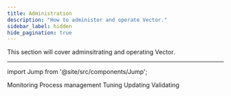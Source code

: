```yaml
---
title: Administration
description: "How to administer and operate Vector."
sidebar_label: hidden
hide_pagination: true
---
```


This section will cover adminsitrating and operating Vector.

---

import Jump from '@site/src/components/Jump';

<Jump to="/docs/administration/monitoring/">Monitoring</Jump>
<Jump to="/docs/administration/process-management/">Process management</Jump>
<Jump to="/docs/administration/tuning/">Tuning</Jump>
<Jump to="/docs/administration/updating/">Updating</Jump>
<Jump to="/docs/administration/validating/">Validating</Jump>



